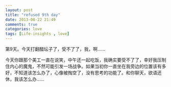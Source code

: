 ```yaml
---
layout: post
title: "refused 9th day"
date: 2013-08-22 21:49
comments: true
categories: love
tags: [Life-insights , love]
---
```

第9天。今天打翻醋坛子了，受不了了，我，啊……
<!--more-->
今天你跟那个美工一直在说笑，中午还一起吃饭，我确实要受不了了，幸好我压制住内心的魔鬼，不然可能引发一场战争。如果当初你一直坐在我旁边的位置该有多好，不知道该怎么办了，心像被掏空了，没有思考的功能了。和你聊天，欲语还休，我该怎么办……